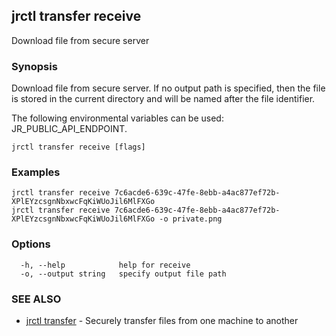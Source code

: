 ## jrctl transfer receive

Download file from secure server

### Synopsis

Download file from secure server. If no output path is specified, then the file
is stored in the current directory and will be named after the file identifier.

The following environmental variables can be used: JR_PUBLIC_API_ENDPOINT.

```
jrctl transfer receive [flags]
```

### Examples

```
jrctl transfer receive 7c6acde6-639c-47fe-8ebb-a4ac877ef72b-XPlEYzcsgnNbxwcFqKiWUoJil6MlFXGo
jrctl transfer receive 7c6acde6-639c-47fe-8ebb-a4ac877ef72b-XPlEYzcsgnNbxwcFqKiWUoJil6MlFXGo -o private.png
```

### Options

```
  -h, --help            help for receive
  -o, --output string   specify output file path
```

### SEE ALSO

* [jrctl transfer](jrctl_transfer.md)	 - Securely transfer files from one machine to another

